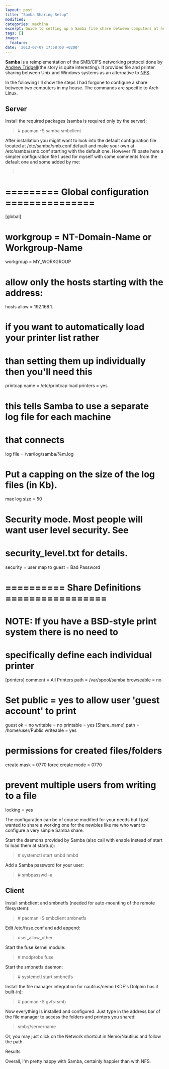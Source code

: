 ```yaml
---
layout: post
title: "Samba Sharing Setup"
modified:
categories: machina
excerpt: Guide to setting up a Samba file share between computers at home
tags: []
image:
  feature:
date: '2013-07-07 17:58:00 +0200'
---
```

**Samba** is a reimplementation of the SMB/CIFS networking protocol done by [Andrew Tridgell](https://en.wikipedia.org/wiki/Andrew_Tridgell)(the story is quite interesting). It provides file and printer sharing between Unix and Windows systems as an alternative to [NFS](https://wiki.archlinux.org/index.php/NFS).

In the following I'll show the steps I had forgone to configure a share between two computers in my house. The commands are specific to Arch Linux.


## Server

Install the required packages (samba is required only by the server):

>\# pacman -S samba smbclient

After installation you might want to look into the default configuration file located at /etc/samba/smb.conf.default and make your own at /etc/samba/smb.conf starting with the default one. However I'll paste here a simpler configuration file I used for myself with some comments from the default one and some added by me:  

><pre>
# ========= Global configuration ===============
[global]
# workgroup = NT-Domain-Name or Workgroup-Name
workgroup = MY_WORKGROUP
# allow only the hosts starting with the address:
hosts allow = 192.168.1.
# if you want to automatically load your printer list rather
# than setting them up individually then you'll need this
printcap name = /etc/printcap
load printers = yes
# this tells Samba to use a separate log file for each machine
# that connects
log file = /var/log/samba/%m.log
# Put a capping on the size of the log files (in Kb).
max log size = 50
# Security mode. Most people will want user level security. See
# security_level.txt for details.
security = user
map to guest = Bad Password
# ========== Share Definitions =================
# NOTE: If you have a BSD-style print system there is no need to
# specifically define each individual printer
[printers]
comment = All Printers
path = /var/spool/samba
browseable = no
# Set public = yes to allow user 'guest account' to print
guest ok = no
writable = no
printable = yes
[Share_name]
path = /home/user/Public
writeable = yes
# permissions for created files/folders
create mask = 0770
force create mode = 0770
# prevent multiple users from writing to a file
locking = yes</pre>


The configuration can be of course modified for your needs but I just wanted to share a working one for the newbies like me who want to configure a very simple Samba share.  

Start the daemons provided by Samba (also call with enable instead of start to load them at startup):

>\# systemctl start smbd nmbd


Add a Samba password for your user:  

>\# smbpasswd -a

## Client
Install smbclient and smbnetfs (needed for auto-mounting of the remote filesystem):

>\# pacman -S smbclient smbnetfs

Edit /etc/fuse.conf and add append:

>user_allow_other


Start the fuse kernel module:

>\# modprobe fuse


Start the smbnetfs daemon:

>\# systemctl start smbnetfs 


Install the file manager integration for nautilus/nemo (KDE's Dolphin has it built-in): 

>\# pacman -S gvfs-smb


Now everything is installed and configured. Just type in the address bar of the file manager to access the folders and printers you shared: 

>smb://servername


Or, you may just click on the Network shortcut in Nemo/Nautilus and follow the path.


Results 

 
  Overall, I'm pretty happy with Samba, certainly happier than with NFS. 
